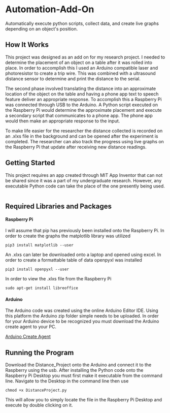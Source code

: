 # Automation-Add-On
Automatically execute python scripts, collect data, and create live graphs depending on an object's position.  

## How It Works
This project was designed as an add on for my research project. I needed to determine the placement of an object on a table after it was rolled into place. In order to accomplish this I used an Arduino compatible laser and photoresistor to create a trip wire. This was combined with a ultrasound distance sensor to determine and print the distance to the serial. 

The second phase involved translating the distance into an approximate location of the object on the table and having a phone app text to speech feature deliver an appropriate response. To accomplish this a Raspberry Pi was connected through USB to the Arduino. A Python script executed on the Raspberry Pi would determine the approximate placement and execute a secondary script that communicates to a phone app. The phone app would then make an appropriate response to the input. 

To make life easier for the researcher the distance collected is recorded on an .xlxs file in the background and can be opened after the experiment is completed. The researcher can also track the progress using live graphs on the Raspberry Pi that update after receiving new distance readings.

## Getting Started
This project requires an app created through MIT App Inventor that can not be shared since it was a part of my undergraduate research. However, any executable Python code can take the place of the one presently being used. 
```

```
## Required Libraries and Packages 

#### Raspberry Pi
I will assume that pip has previously been installed onto the Raspberry Pi.
In order to create the graphs the matplotlib library was utilized
```
pip3 install matplotlib --user
```
An .xlxs can later be downloaded onto a laptop and opened using excel. In order to create a formattable table of data openpyxl was installed
```
pip3 install openpyxl --user
```
In order to view the .xlxs file from the Raspberry Pi
```
sudo apt-get install libreoffice 
```
#### Arduino
The Arduino code was created using the online Arduino Editor IDE. Using this platform the Arduino zip folder simple needs to be uploaded. In order for your Arduino device to be recognized you must download the Arduino create agent to your PC.

[Arduino Create Agent](https://create.arduino.cc/getting-started/plugin)

## Running the Program
Download the Distance_Project onto the Arduino and connect it to the Raspberry using the usb. 
After installing the Python code onto the Raspberry Pi Desktop you must first make it executable from the command line.
Navigate to the Desktop in the command line then use
```
chmod +x DistanceProject.py
```
This will allow you to simply locate the file in the Raspberry Pi Desktop and execute by double clicking on it. 
